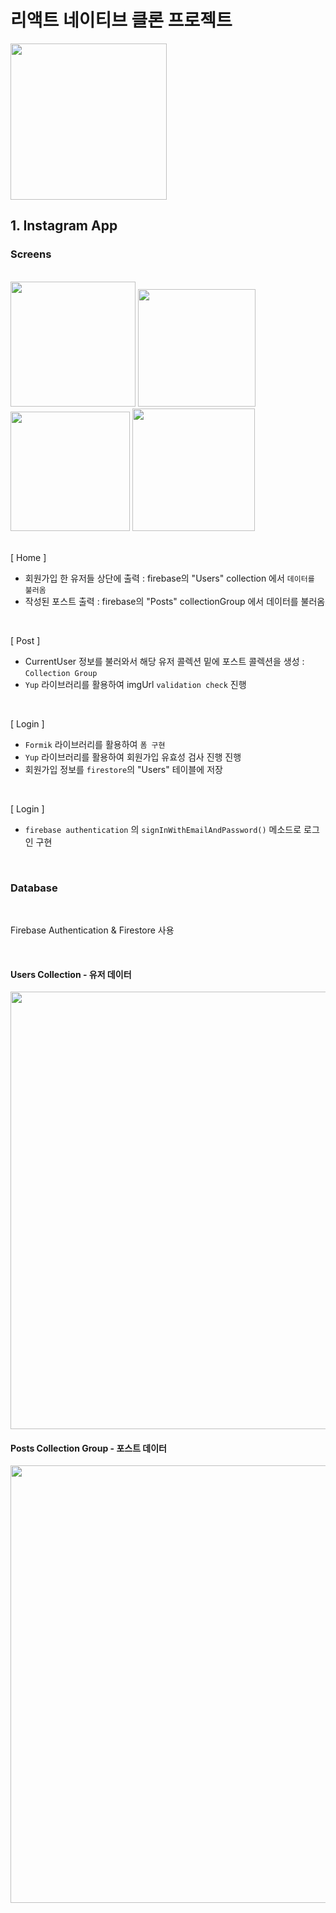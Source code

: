 # 리액트 네이티브 클론 프로젝트

<img src="https://user-images.githubusercontent.com/75922558/144962997-6aa5a537-1e1d-4e8e-a61d-083731601523.jpg" width="250"/>

<br/>

## 1. Instagram App

### Screens

<br>

<div>
    <span>
        <img src="https://user-images.githubusercontent.com/75922558/149903210-732a1aa3-cc1e-4e11-ab8e-68162978031c.png" width="200"/>
    </span>
    <span>
        <img src="https://user-images.githubusercontent.com/75922558/149903510-c32fb591-03ab-431c-9a25-0d77979b80af.png" width="188"/>
    </span>
    <span>
        <img src="https://user-images.githubusercontent.com/75922558/149903580-b1a69b37-9ab9-4586-aecc-d6f252ffd5c1.png" width="191"/>
    </span>
    <span>
        <img src="https://user-images.githubusercontent.com/75922558/149903763-e5aa8da8-9c58-4db3-9436-97ed666c199f.png" width="196"/>
    </span>
</div>

<br>

[ Home ]

- 회원가입 한 유저들 상단에 출력 : firebase의 "Users" collection 에서 `데이터를 불러옴`
- 작성된 포스트 출력 : firebase의 "Posts" collectionGroup 에서 데이터를 불러옴

<br>
  
[ Post ]

- CurrentUser 정보를 불러와서 해당 유저 콜렉션 밑에 포스트 콜렉션을 생성 : `Collection Group`
- `Yup` 라이브러리를 활용하여 imgUrl `validation check` 진행

<br>
  
[ Login ]

- `Formik` 라이브러리를 활용하여 `폼 구현`
- `Yup` 라이브러리를 활용하여 회원가입 유효성 검사 진행 진행
- 회원가입 정보를 `firestore`의 "Users" 테이블에 저장

<br>
  
[ Login ]

- `firebase authentication` 의 `signInWithEmailAndPassword()` 메소드로 로그인 구현

<br>

### Database

<br>

Firebase Authentication & Firestore 사용

<br>

#### Users Collection - 유저 데이터

 <img src="https://user-images.githubusercontent.com/75922558/149906245-37165368-72a0-4183-b8ae-9942e8cb9e61.png" width="700"/>

<br>

#### Posts Collection Group - 포스트 데이터

 <img src="https://user-images.githubusercontent.com/75922558/149906293-09b5016c-99db-4f95-ad71-67ea9119d119.png" width="700"/>
